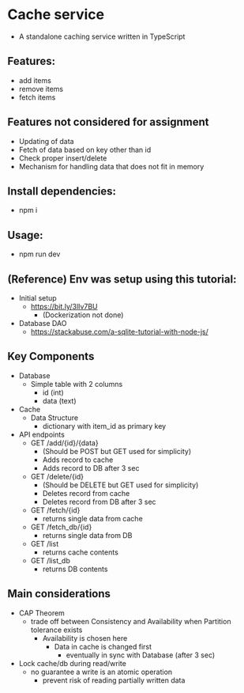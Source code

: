 # Cache service
 * A standalone caching service written in TypeScript

## Features:
 * add items
 * remove items
 * fetch items

## Features not considered for assignment
 * Updating of data
 * Fetch of data based on key other than id
 * Check proper insert/delete
 * Mechanism for handling data that does not fit in memory

## Install dependencies:
 * npm i

## Usage:
 * npm run dev

## (Reference) Env was setup using this tutorial:
 * Initial setup
   * https://bit.ly/3lIv7BU
     * (Dockerization not done)
 * Database DAO
   * https://stackabuse.com/a-sqlite-tutorial-with-node-js/

## Key Components
 * Database
   * Simple table with 2 columns
     * id (int)
     * data (text)
 * Cache
   * Data Structure
     * dictionary with item_id as primary key
 * API endpoints
   * GET /add/{id}/{data}
     * (Should be POST but GET used for simplicity)
     * Adds record to cache
     * Adds record to DB after 3 sec
   * GET /delete/{id}
     * (Should be DELETE but GET used for simplicity)
     * Deletes record from cache
     * Deletes record from DB after 3 sec
   * GET /fetch/{id}
     * returns single data from cache
   * GET /fetch_db/{id}
     * returns single data from DB
   * GET /list
     * returns cache contents
   * GET /list_db
     * returns DB contents

## Main considerations
 * CAP Theorem
   * trade off between Consistency and Availability when Partition tolerance exists
     * Availability is chosen here
       * Data in cache is changed first
         * eventually in sync with Database (after 3 sec)
 * Lock cache/db during read/write
   * no guarantee a write is an atomic operation
     * prevent risk of reading partially written data

